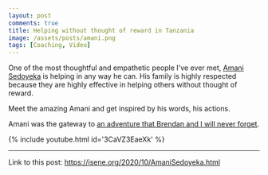 ```yaml
---
layout: post
comments: true
title: Helping without thought of reward in Tanzania
image: /assets/posts/amani.png
tags: [Coaching, Video]
---
```


One of the most thoughtful and empathetic people I've ever met, [Amani
Sedoyeka](https://isene.me/2012/10/29/amazing-person-eliamani-sedoyeka-amani/)
is helping in any way he can. His family is highly respected because they are
highly effective in helping others without thought of reward.

Meet the amazing Amani and get inspired by his words, his actions.

Amani was the gateway to [an adventure that Brendan and I will never
forget](https://isene.me/2011/05/25/dont-touch-the-cows/).


{% include youtube.html id='3CaVZ3EaeXk' %}

---
Link to this post: <https://isene.org/2020/10/AmaniSedoyeka.html>
